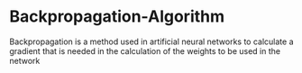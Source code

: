 # Backpropagation-Algorithm
Backpropagation is a method used in artificial neural networks to calculate a gradient that is needed in the calculation of the weights to be used in the network

